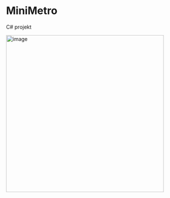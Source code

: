# MiniMetro
C# projekt

<img width="430" alt="image" src="https://github.com/VesnickyTrombonista/MiniMetro/assets/96839052/63af97e5-f376-4322-94a3-a090de4b75e8">
